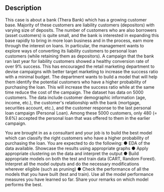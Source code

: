 ## Description
This case is about a bank (Thera Bank) which has a growing customer base. Majority of these
customers are liability customers (depositors) with varying size of deposits. The number of
customers who are also borrowers (asset customers) is quite small, and the bank is interested in
expanding this base rapidly to bring in more loan business and in the process, earn more through
the interest on loans. In particular, the management wants to explore ways of converting its
liability customers to personal loan customers (while retaining them as depositors). A campaign
that the bank ran last year for liability customers showed a healthy conversion rate of over 9%
success. This has encouraged the retail marketing department to devise campaigns with better
target marketing to increase the success ratio with a minimal budget. The department wants to
build a model that will help them identify the potential customers who have a higher probability of
purchasing the loan. This will increase the success ratio while at the same time reduce the cost
of the campaign. The dataset has data on 5000 customers. The data include customer
demographic information (age, income, etc.), the customer's relationship with the bank
(mortgage, securities account, etc.), and the customer response to the last personal loan
campaign (Personal Loan). Among these 5000 customers, only 480 (= 9.6%) accepted the
personal loan that was offered to them in the earlier campaign.

You are brought in as a consultant and your job is to build the best model which can classify the
right customers who have a higher probability of purchasing the loan. You are expected to do the
following:
● EDA of the data available. Showcase the results using appropriate graphs
● Apply appropriate clustering on the data and interpret the output
● Build appropriate models on both the test and train data (CART, Random Forest). Interpret
all the model outputs and do the necessary modifications wherever eligible (such as pruning)
● Check the performance of all the models that you have built (test and train). Use all the
model performance measures you have learned so far. Share your remarks on which model
performs the best.
